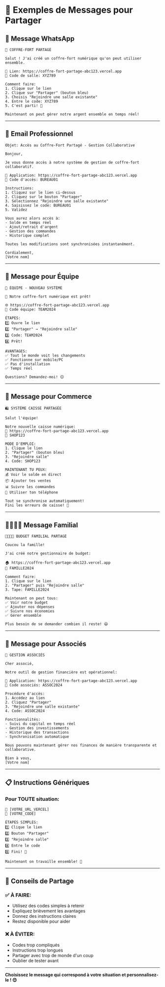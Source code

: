 # 💬 Exemples de Messages pour Partager

## 📱 **Message WhatsApp**

```
🏦 COFFRE-FORT PARTAGÉ

Salut ! J'ai créé un coffre-fort numérique qu'on peut utiliser ensemble.

🔗 Lien: https://coffre-fort-partage-abc123.vercel.app
🔑 Code de salle: XYZ789

Comment faire:
1. Clique sur le lien
2. Clique sur "Partager" (bouton bleu)
3. Choisis "Rejoindre une salle existante"  
4. Entre le code: XYZ789
5. C'est parti! 🎉

Maintenant on peut gérer notre argent ensemble en temps réel!
```

---

## 📧 **Email Professionnel**

```
Objet: Accès au Coffre-Fort Partagé - Gestion Collaborative

Bonjour,

Je vous donne accès à notre système de gestion de coffre-fort collaboratif.

🔗 Application: https://coffre-fort-partage-abc123.vercel.app
🔑 Code d'accès: BUREAU01

Instructions:
1. Cliquez sur le lien ci-dessus
2. Cliquez sur le bouton "Partager"
3. Sélectionnez "Rejoindre une salle existante"
4. Saisissez le code: BUREAU01
5. Validez

Vous aurez alors accès à:
- Solde en temps réel
- Ajout/retrait d'argent
- Gestion des commandes
- Historique complet

Toutes les modifications sont synchronisées instantanément.

Cordialement,
[Votre nom]
```

---

## 💼 **Message pour Équipe**

```
👥 ÉQUIPE - NOUVEAU SYSTÈME

🏦 Notre coffre-fort numérique est prêt!

🌐 https://coffre-fort-partage-abc123.vercel.app
🔐 Code équipe: TEAM2024

ÉTAPES:
1️⃣ Ouvre le lien
2️⃣ "Partager" → "Rejoindre salle"
3️⃣ Code: TEAM2024
4️⃣ Prêt!

AVANTAGES:
✅ Tout le monde voit les changements
✅ Fonctionne sur mobile/PC
✅ Pas d'installation
✅ Temps réel

Questions? Demandez-moi! 😊
```

---

## 🏪 **Message pour Commerce**

```
🛍️ SYSTÈME CAISSE PARTAGÉE

Salut l'équipe!

Notre nouvelle caisse numérique:
🔗 https://coffre-fort-partage-abc123.vercel.app
🔑 SHOP123

MODE D'EMPLOI:
1. Clique le lien
2. "Partager" (bouton bleu)
3. "Rejoindre salle" 
4. Code: SHOP123

MAINTENANT TU PEUX:
💰 Voir le solde en direct
📦 Ajouter tes ventes
📊 Suivre les commandes
📱 Utiliser ton téléphone

Tout se synchronise automatiquement!
Fini les erreurs de caisse! 🎉
```

---

## 👨‍👩‍👧‍👦 **Message Familial**

```
👨‍👩‍👧‍👦 BUDGET FAMILIAL PARTAGÉ

Coucou la famille!

J'ai créé notre gestionnaire de budget:

🏠 https://coffre-fort-partage-abc123.vercel.app
🔑 FAMILLE2024

Comment faire:
1. Clique sur le lien
2. "Partager" puis "Rejoindre salle"
3. Tape: FAMILLE2024

Maintenant on peut tous:
✅ Voir notre budget
✅ Ajouter nos dépenses
✅ Suivre nos économies
✅ Gérer ensemble

Plus besoin de se demander combien il reste! 😄
```

---

## 🤝 **Message pour Associés**

```
🤝 GESTION ASSOCIÉS

Cher associé,

Notre outil de gestion financière est opérationnel:

🔗 Application: https://coffre-fort-partage-abc123.vercel.app
🔑 Code associés: ASSOC2024

Procédure d'accès:
1. Accédez au lien
2. Cliquez "Partager"
3. "Rejoindre une salle existante"
4. Code: ASSOC2024

Fonctionnalités:
- Suivi du capital en temps réel
- Gestion des investissements
- Historique des transactions
- Synchronisation automatique

Nous pouvons maintenant gérer nos finances de manière transparente et collaborative.

Bien à vous,
[Votre nom]
```

---

## 📋 **Instructions Génériques**

### **Pour TOUTE situation:**

```
🔗 [VOTRE_URL_VERCEL]
🔑 [VOTRE_CODE]

ÉTAPES SIMPLES:
1️⃣ Clique le lien
2️⃣ Bouton "Partager" 
3️⃣ "Rejoindre salle"
4️⃣ Entre le code
5️⃣ Fini! 🎉

Maintenant on travaille ensemble! 🤝
```

---

## 🎯 **Conseils de Partage**

### ✅ **À FAIRE:**
- Utilisez des codes simples à retenir
- Expliquez brièvement les avantages
- Donnez des instructions claires
- Restez disponible pour aider

### ❌ **À ÉVITER:**
- Codes trop compliqués
- Instructions trop longues
- Partager avec trop de monde d'un coup
- Oublier de tester avant

---

**Choisissez le message qui correspond à votre situation et personnalisez-le ! 😊**